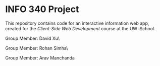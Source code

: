 # INFO 340 Project

This repository contains code for an interactive information web app, created for the _Client-Side Web Development_ course at the UW iSchool.

Group Member:
David Xu\

Group Member:
Rohan Simha\

Group Member:
Arav Manchanda
